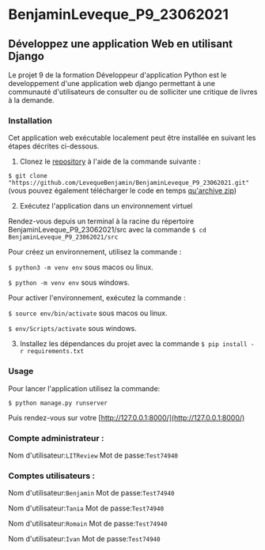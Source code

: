 # BenjaminLeveque_P9_23062021

## Développez une application Web en utilisant Django

Le projet 9 de la formation Développeur d'application Python est le developpement d'une application
web django permettant à une communauté d'utilisateurs de consulter ou de solliciter une critique de livres à la demande.

### Installation

Cet application web exécutable localement peut être installée en suivant les étapes décrites ci-dessous.

1. Clonez le [repository](https://github.com/LevequeBenjamin/BenjaminLeveque_P9_23062021.git) à l'aide de la commande suivante :

`$ git clone "https://github.com/LevequeBenjamin/BenjaminLeveque_P9_23062021.git"` 
(vous pouvez également télécharger le code en temps [qu'archive zip](https://github.com/LevequeBenjamin/BenjaminLeveque_P9_23062021/archive/refs/heads/master.zip))

2. Exécutez l'application dans un environnement virtuel

Rendez-vous depuis un terminal à la racine du répertoire BenjaminLeveque_P9_23062021/src avec la commande `$ cd BenjaminLeveque_P9_23062021/src`

Pour créez un environnement, utilisez la commande :

`$ python3 -m venv env` sous macos ou linux.

`$ python -m venv env` sous windows.

Pour activer l'environnement, exécutez la commande :

`$ source env/bin/activate` sous macos ou linux.

`$ env/Scripts/activate` sous windows.

3.  Installez les dépendances du projet avec la commande `$ pip install -r requirements.txt`

### Usage

Pour lancer l'application utilisez la commande:

```
$ python manage.py runserver
```

Puis rendez-vous sur votre [http://127.0.0.1:8000/](http://127.0.0.1:8000/)

### Compte administrateur : 

Nom d'utilisateur:`LITReview` Mot de passe:`Test74940`

### Comptes utilisateurs :

Nom d'utilisateur:`Benjamin` Mot de passe:`Test74940`

Nom d'utilisateur:`Tania` Mot de passe:`Test74940`

Nom d'utilisateur:`Romain` Mot de passe:`Test74940`

Nom d'utilisateur:`Ivan` Mot de passe:`Test74940`
